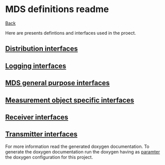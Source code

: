 # MDS definitions readme

[Back](../README.md)

Here are presents defintions and interfaces used in the proect.

## [Distribution interfaces](./include/defs/Distribution.hpp)

## [Logging interfaces](./include/defs/Log.hpp)

## [MDS general purpose interfaces](./include/defs/MdsInterface.hpp)

## [Measurement object specific interfaces](./include/defs/MiniObjectDefs.hpp)

## [Receiver interfaces](./include/defs/Receiver.hpp)

## [Transmitter interfaces]()

For more information read the generated doxygen documentation. To generate the doxygen documentation run the doxygen having as [paramter](./doxy) the doxygen configuration for this project.